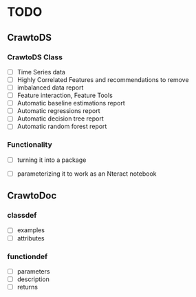 # TODO
## CrawtoDS
### CrawtoDS Class
- [ ] Time Series data
- [ ] Highly Correlated Features and recommendations to remove
- [ ] imbalanced data report
- [ ] Feature interaction, Feature Tools
- [ ] Automatic baseline estimations report
- [ ] Automatic regressions report
- [ ] Automatic decision tree report
- [ ] Automatic random forest report
### Functionality
- [ ] turning it into a package
- [ ] parameterizing it to work as an Nteract notebook


## CrawtoDoc
### classdef
 - [ ] examples
 - [ ] attributes
### functiondef
- [ ] parameters
- [ ] description
- [ ] returns
